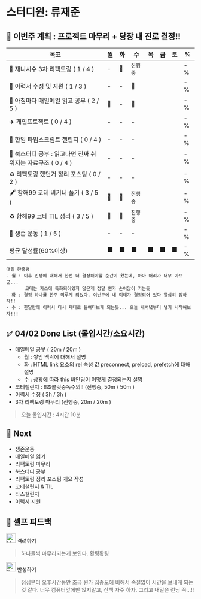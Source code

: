 # 스터디원: 류재준

## 🚀 이번주 계획 : 프로젝트 마무리 + 당장 내 진로 결정!! 

| 목표                            | 월   | 화   | 수   | 목   | 금   | 토   | %   |
| ------------------------------- | --- | --- | --- | --- | --- | --- | --- |
| 🚗 재니시수 3차 리팩토링 ( 1 / 4 ) |-|🌠|`진행중`|||| -% |
| 🏃 이력서 수정 및 지원 ( 1 / 3 ) |-|-|🌠|||| -% |
| 📰 아침마다 매일메일 읽고 공부 ( 2 / 5 ) |🌠|-|🌠|||| -% |
| ✈️ 개인프로젝트 ( 0 / 4 ) |-|-|-|||| -% |
| 📌 한입 타입스크립트 챌린지 ( 0 / 4 ) |-|-|-|||| -% |
| 📖 북스터디 공부 : 읽고나면 진짜 쉬워지는 자료구조 ( 0 / 4 ) |-|-|-|||| -% |
| ♻️ 리팩토링 했던거 정리 포스팅 ( 0 / 2 ) |-|-|-|||| -% |
| 🖋️ 항해99 코테 비기너 풀기 ( 3 / 5 ) |🌠|🌠|`진행중`|||| -% |
| ♻️ 항해99 코테 TIL 정리 ( 3 / 5 ) |🌠|🌠|`진행중`|||| -% |
| 💪 생존 운동 ( 1 / 5 )               |-|-|-|||| -% |
| 평균 달성률(60%이상)      |⬛|⬛|⬛|⬛|⬛|⬛|  -% |


```text
매일 한줄평
- 월 : 이후 인생에 대해서 한번 더 결정해야할 순간이 왔는데, 아아 머리가 너무 아프군...
       코테는 자스에 특화되어있지 않은게 정말 뭔가 손이많이 가는듯
- 화 : 결정 하나를 한주 미루게 되었다. 이번주에 내 미래가 결정되어 있다 열심히 임하자!!
- 수 : 한달만에 이력서 다시 제대로 들여다보게 되는듯... 오늘 새벽녘부터 넣기 시작해보자!!!
```

## ✅ 04/02 Done List (몰입시간/소요시간) 
- 매일메일 공부 ( 20m / 20m )
  - 월 : 쌓임 맥락에 대해서 설명
  - 화 : HTML link 요소의 rel 속성 값 preconnect, preload, prefetch에 대해 설명
  - 수 : 상황에 따라 this 바인딩이 어떻게 결정되는지 설명
- 코테챌린지 : !!초콜릿중독주의!!  (진행중, 50m / 50m )
- 이력서 수정 ( 3h / 3h )
- 3차 리팩토링 마무리 (진행중, 20m / 20m )
> 오늘 몰입시간 : 4시간 10분

## 🌱 Next
-  생존운동
-  매일메일 읽기
-  리팩토링 마무리
-  북스터디 공부
-  리팩토링 정리 포스팅 개요 작성
-  코테챌린지 & TIL
-  타스챌린지
-  이력서 지원

## 🎉 셀프 피드백

<img src="https://raw.githubusercontent.com/Tarikul-Islam-Anik/Animated-Fluent-Emojis/master/Emojis/Smilies/Hugging%20Face.png" alt="Hugging Face" width="25" height="25"> 격려하기</img>

> 하나둘씩 마무리되는게 보인다. 홧팅홧팅

<img src="https://raw.githubusercontent.com/Tarikul-Islam-Anik/Animated-Fluent-Emojis/master/Emojis/Smilies/Face%20with%20Monocle.png" alt="Face with Monocle" width="25" height="25"> 반성하기</img>

> 점심부터 오후시간동안 조금 뭔가 집중도에 비해서 속절없이 시간을 보내게 되는것 같다. 너무 컴퓨터앞에만 앉지말고, 산책 자주 하자. 그리고 내일은 런닝 꼭...!!

